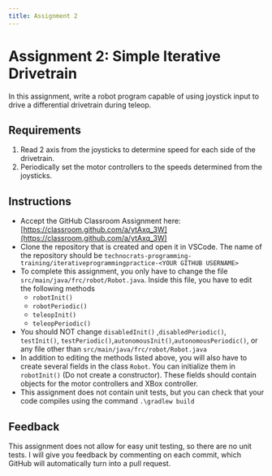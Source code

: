 ```yaml
---
title: Assignment 2
---
```

# Assignment 2: Simple Iterative Drivetrain
In this assignment, write a robot program capable of using joystick input to drive a differential drivetrain during teleop.
## Requirements
1. Read 2 axis from the joysticks to determine speed for each side of the drivetrain.
2. Periodically set the motor controllers to the speeds determined from the joysticks.
## Instructions
* Accept the GitHub Classroom Assignment here: [https://classroom.github.com/a/ytAxq_3W](https://classroom.github.com/a/ytAxq_3W)
* Clone the repository that is created and open it in VSCode. The name of the repository should be `technocrats-programming-training/iterativeprogrammingpractice-<YOUR GITHUB USERNAME>`
* To complete this assignment, you only have to change the file `src/main/java/frc/robot/Robot.java`. Inside this file, you have to edit the following methods
  * `robotInit()`
  * `robotPeriodic()`
  * `teleopInit()`
  * `teleopPeriodic()`
* You should NOT change `disabledInit()` ,`disabledPeriodic()`, `testInit()`, `testPeriodic()`,`autonomousInit()`,`autonomousPeriodic()`, or any file other than `src/main/java/frc/robot/Robot.java`
* In addition to editing the methods listed above, you will also have to create several fields in the class `Robot`. You can initialize them in `robotInit()` (Do not create a constructor). These fields should contain objects for the motor controllers and XBox controller.
* This assignment does not contain unit tests, but you can check that your code compiles using the command `.\gradlew build`

## Feedback
This assignment does not allow for easy unit testing, so there are no unit tests. I will give you feedback by commenting on each commit, which GitHub will automatically turn into a pull request.
